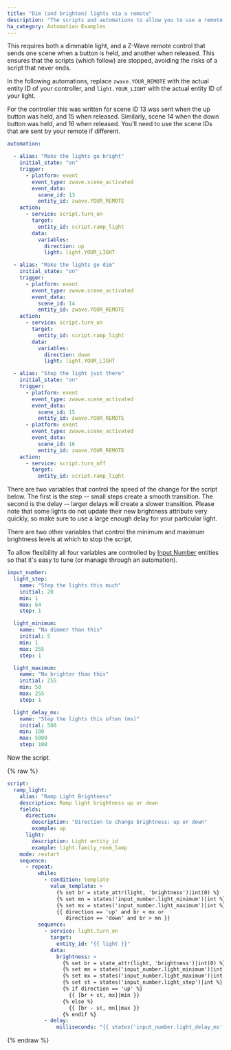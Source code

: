 ```yaml
---
title: "Dim (and brighten) lights via a remote"
description: "The scripts and automations to allow you to use a remote to dim and brighten a light"
ha_category: Automation Examples
---
```


This requires both a dimmable light, and a Z-Wave remote control that sends one scene when a button is held, and another when released. This ensures that the scripts (which follow) are stopped, avoiding the risks of a script that never ends.

In the following automations, replace `zwave.YOUR_REMOTE` with the actual entity ID of your controller, and `light.YOUR_LIGHT` with the actual entity ID of your light.

For the controller this was written for scene ID 13 was sent when the up button was held, and 15 when released. Similarly, scene 14 when the down button was held, and 16 when released. You'll need to use the scene IDs that are sent by your remote if different.

```yaml
automation: 

  - alias: "Make the lights go bright"
    initial_state: "on"
    trigger:
      - platform: event
        event_type: zwave.scene_activated
        event_data:
          scene_id: 13
          entity_id: zwave.YOUR_REMOTE
    action:
      - service: script.turn_on
        target:
          entity_id: script.ramp_light
        data:
          variables:
            direction: up
            light: light.YOUR_LIGHT

  - alias: "Make the lights go dim"
    initial_state: "on"
    trigger:
      - platform: event
        event_type: zwave.scene_activated
        event_data:
          scene_id: 14
          entity_id: zwave.YOUR_REMOTE
    action:
      - service: script.turn_on
        target:
          entity_id: script.ramp_light
        data:
          variables:
            direction: down
            light: light.YOUR_LIGHT

  - alias: "Stop the light just there"
    initial_state: "on"
    trigger:
      - platform: event
        event_type: zwave.scene_activated
        event_data:
          scene_id: 15
          entity_id: zwave.YOUR_REMOTE
      - platform: event
        event_type: zwave.scene_activated
        event_data:
          scene_id: 16
          entity_id: zwave.YOUR_REMOTE
    action:
      - service: script.turn_off
        target:
          entity_id: script.ramp_light
```

There are two variables that control the speed of the change for the script below. The first is the step -- small steps create a smooth transition. The second is the delay -- larger delays will create a slower transition.
Please note that some lights do not update their new brightness attribute very quickly, so make sure to use a large enough delay for your particular light.

There are two other variables that control the minimum and maximum brightness levels at which to stop the script.

To allow flexibility all four variables are controlled by [Input Number](/integrations/input_number/) entities so that it's easy to tune (or manage through an automation).

```yaml
input_number:
  light_step:
    name: "Step the lights this much"
    initial: 20
    min: 1
    max: 64
    step: 1

  light_minimum:
    name: "No dimmer than this"
    initial: 5
    min: 1
    max: 255
    step: 1

  light_maximum:
    name: "No brighter than this"
    initial: 255
    min: 50
    max: 255
    step: 1

  light_delay_ms:
    name: "Step the lights this often (ms)"
    initial: 500
    min: 100
    max: 5000
    step: 100
```

Now the script.

{% raw %}
```yaml
script:
  ramp_light:
    alias: "Ramp Light Brightness"
    description: Ramp light brightness up or down
    fields:
      direction:
        description: "Direction to change brightness: up or down"
        example: up
      light:
        description: Light entity_id
        example: light.family_room_lamp
    mode: restart
    sequence:
      - repeat:
          while:
            - condition: template
              value_template: >
                {% set br = state_attr(light, 'brightness')|int(0) %}
                {% set mn = states('input_number.light_minimum')|int %}
                {% set mx = states('input_number.light_maximum')|int %}
                {{ direction == 'up' and br < mx or
                   direction == 'down' and br > mn }}
          sequence:
            - service: light.turn_on
              target:
                entity_id: "{{ light }}"
              data:
                brightness: >
                  {% set br = state_attr(light, 'brightness')|int(0) %}
                  {% set mn = states('input_number.light_minimum')|int %}
                  {% set mx = states('input_number.light_maximum')|int %}
                  {% set st = states('input_number.light_step')|int %}
                  {% if direction == 'up' %}
                    {{ [br + st, mx]|min }}
                  {% else %}
                    {{ [br - st, mn]|max }}
                  {% endif %}
            - delay:
                milliseconds: "{{ states('input_number.light_delay_ms')|int }}"
```
{% endraw %}
